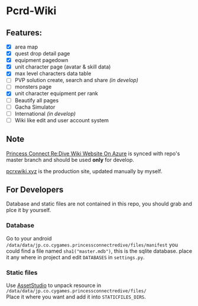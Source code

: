 # Pcrd-Wiki

## Features:

  - [x] area map
  - [x] quest drop detail page
  - [x] equipment pagedown
  - [x] unit character page (avatar & skill data)
  - [x] max level characters data table
  - [ ] PVP solution create, search and share _(in develop)_
  - [ ] monsters page
  - [x] unit character equipment per rank
  - [ ] Beautify all pages
  - [ ] Gacha Simulator
  - [ ] International _(in develop)_
  - [ ] Wiki like edit and user account system
  
## Note

[Princess Connect Re:Dive Wiki Website On Azure](http://pcrd.azurewebsites.net) is synced with repo's master branch
and should be used **only** for develop.

[pcrxwiki.xyz](https://johnlyu.com) is the production site, updated manually by myself.


## For Developers

Database and static files are not contained in this repo, you should grab and plce it by yourself.

### Database

Go to your android `/data/data/jp.co.cygames.princessconnectredive/files/manifest`
you could find a file named `sha1("master.mdb")`, this is the sqlite database.
place it any where in project and edit `DATABASES` in `settings.py`.

### Static files

Use [AssetStudio](https://github.com/Perfare/AssetStudio) to unpack resource in `/data/data/jp.co.cygames.princessconnectredive/files/`  
Place it where you want and add it into `STATICFILES_DIRS`. 
